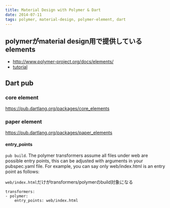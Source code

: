```yaml
---
title: Material Design with Polymer & Dart
date: 2014-07-11
tags: polymer, material-design, polymer-element, dart
---
```



## polymerがmaterial design用で提供している elements

* <http://www.polymer-project.org/docs/elements/>
* [tutorial](http://dev.classmethod.jp/ria/html5/material-design-with-polymer-dart/)

## Dart pub

### core element 

<https://pub.dartlang.org/packages/core_elements>

### paper element 

<https://pub.dartlang.org/packages/paper_elements>



#### entry_points


`pub build`. 
The polymer transformers assume all files under web are possible entry points, 
this can be adjusted with arguments in your pubspec.yaml file. 
For example, you can say only web/index.html is an entry point as follows:

`web/index.html`だけがtransformers/polymerのbuild対象になる

```
transformers:
- polymer:
    entry_points: web/index.html
```    
